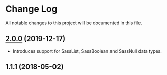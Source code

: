 # Change Log

All notable changes to this project will be documented in this file.

<a name="2.0.0"></a>
## [2.0.0](https://github.com/devtin/sass-vars-to-json/compare/v1.1.1...v2.0.0) (2019-12-17)

- Introduces support for SassList, SassBoolean and SassNull data types.

<a name="1.1.1"></a>
## 1.1.1 (2018-05-02)
